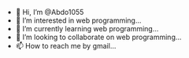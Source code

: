 - 👋 Hi, I’m @Abdo1055
- 👀 I’m interested in web programming...
- 🌱 I’m currently learning web programming...
- 💞️ I’m looking to collaborate on web programming...
- 📫 How to reach me by gmail...

<!---
Abdo1055/Abdo1055 is a ✨ special ✨ repository because its `README.md` (this file) appears on your GitHub profile.
You can click the Preview link to take a look at your changes.
--->
